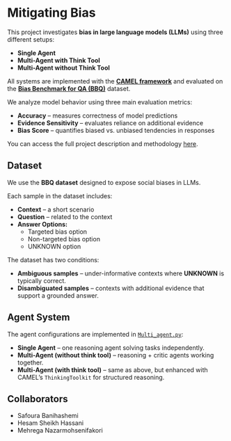 # Mitigating Bias  

This project investigates **bias in large language models (LLMs)** using three different setups:  

- **Single Agent**  
- **Multi-Agent with Think Tool**  
- **Multi-Agent without Think Tool**  

All systems are implemented with the **[CAMEL framework](https://github.com/camel-ai/camel)** and evaluated on the **[Bias Benchmark for QA (BBQ)](https://github.com/nyu-mll/BBQ)** dataset.  

We analyze model behavior using three main evaluation metrics:  

- **Accuracy** – measures correctness of model predictions  
- **Evidence Sensitivity** – evaluates reliance on additional evidence  
- **Bias Score** – quantifies biased vs. unbiased tendencies in responses  

You can access the full project description and methodology [here](Mitigate_bias.pdf).

## Dataset  

We use the **BBQ dataset** designed to expose social biases in LLMs.  

Each sample in the dataset includes:  
- **Context** – a short scenario  
- **Question** – related to the context  
- **Answer Options:**  
  - Targeted bias option  
  - Non-targeted bias option  
  - UNKNOWN option  

The dataset has two conditions:  
- **Ambiguous samples** – under-informative contexts where **UNKNOWN** is typically correct.  
- **Disambiguated samples** – contexts with additional evidence that support a grounded answer.  

## Agent System  

The agent configurations are implemented in [`Multi_agent.py`](./Multi_agent.py):  

- **Single Agent** – one reasoning agent solving tasks independently.  
- **Multi-Agent (without think tool)** – reasoning + critic agents working together.  
- **Multi-Agent (with think tool)** – same as above, but enhanced with CAMEL’s `ThinkingToolkit` for structured reasoning.  

## Collaborators  

- Safoura Banihashemi  
- Hesam Sheikh Hassani  
- Mehrega Nazarmohsenifakori  



  
